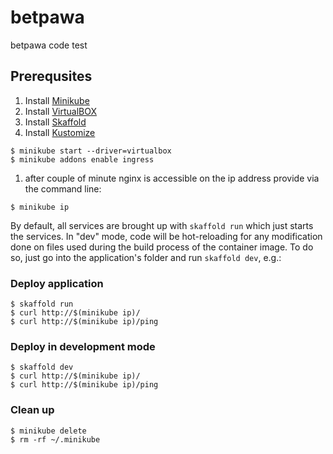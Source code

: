 # betpawa

betpawa code test

## Prerequsites

1. Install [Minikube](https://github.com/kubernetes/minikube/#installation)
1. Install [VirtualBOX](https://www.virtualbox.org/wiki/Downloads)
1. Install [Skaffold](https://github.com/GoogleContainerTools/skaffold#installation)
1. Install [Kustomize](https://github.com/kubernetes-sigs/kustomize)


```
$ minikube start --driver=virtualbox
$ minikube addons enable ingress
```

1. after couple of minute nginx is accessible on the ip address provide via the command line:
```
$ minikube ip
```

By default, all services are brought up with `skaffold run` which just starts
the services. In "dev" mode, code will be hot-reloading for any modification done
on files used during the build process of the container image. To do so, just go 
into the application's folder and run `skaffold dev`, e.g.:


### Deploy application

```
$ skaffold run
$ curl http://$(minikube ip)/
$ curl http://$(minikube ip)/ping
```

### Deploy in development mode

```
$ skaffold dev
$ curl http://$(minikube ip)/
$ curl http://$(minikube ip)/ping
```


### Clean up

```
$ minikube delete
$ rm -rf ~/.minikube
```
